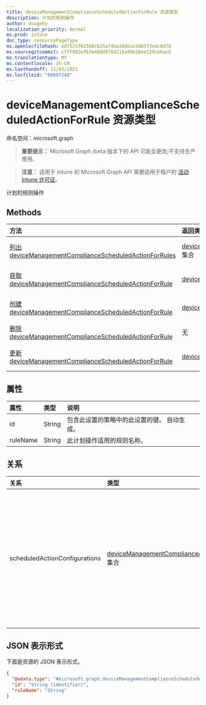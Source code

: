 ```yaml
---
title: deviceManagementComplianceScheduledActionForRule 资源类型
description: 计划的规则操作
author: dougeby
localization_priority: Normal
ms.prod: intune
doc_type: resourcePageType
ms.openlocfilehash: ed7521f62566cb25a74ba3d4bacd46573edc8d79
ms.sourcegitcommit: c7ff992ef63e480d070421ba99b28ee129cb6acb
ms.translationtype: MT
ms.contentlocale: zh-CN
ms.lasthandoff: 11/03/2021
ms.locfileid: "60697248"
---
```

# <a name="devicemanagementcompliancescheduledactionforrule-resource-type"></a>deviceManagementComplianceScheduledActionForRule 资源类型

命名空间：microsoft.graph

> **重要提示：** Microsoft Graph /beta 版本下的 API 可能会更改;不支持生产使用。

> **注意：** 适用于 Intune 的 Microsoft Graph API 需要适用于租户的 [活动 Intune 许可证](https://go.microsoft.com/fwlink/?linkid=839381)。

计划的规则操作

## <a name="methods"></a>Methods
|方法|返回类型|说明|
|:---|:---|:---|
|[列出 deviceManagementComplianceScheduledActionForRules](../api/intune-deviceconfigv2-devicemanagementcompliancescheduledactionforrule-list.md)|[deviceManagementComplianceScheduledActionForRule](../resources/intune-deviceconfigv2-devicemanagementcompliancescheduledactionforrule.md) 集合|列出 [deviceManagementComplianceScheduledActionForRule](../resources/intune-deviceconfigv2-devicemanagementcompliancescheduledactionforrule.md) 对象的属性和关系。|
|[获取 deviceManagementComplianceScheduledActionForRule](../api/intune-deviceconfigv2-devicemanagementcompliancescheduledactionforrule-get.md)|[deviceManagementComplianceScheduledActionForRule](../resources/intune-deviceconfigv2-devicemanagementcompliancescheduledactionforrule.md)|读取 [deviceManagementComplianceScheduledActionForRule 对象的属性和](../resources/intune-deviceconfigv2-devicemanagementcompliancescheduledactionforrule.md) 关系。|
|[创建 deviceManagementComplianceScheduledActionForRule](../api/intune-deviceconfigv2-devicemanagementcompliancescheduledactionforrule-create.md)|[deviceManagementComplianceScheduledActionForRule](../resources/intune-deviceconfigv2-devicemanagementcompliancescheduledactionforrule.md)|创建新的 [deviceManagementComplianceScheduledActionForRule](../resources/intune-deviceconfigv2-devicemanagementcompliancescheduledactionforrule.md) 对象。|
|[删除 deviceManagementComplianceScheduledActionForRule](../api/intune-deviceconfigv2-devicemanagementcompliancescheduledactionforrule-delete.md)|无|删除 [deviceManagementComplianceScheduledActionForRule](../resources/intune-deviceconfigv2-devicemanagementcompliancescheduledactionforrule.md)。|
|[更新 deviceManagementComplianceScheduledActionForRule](../api/intune-deviceconfigv2-devicemanagementcompliancescheduledactionforrule-update.md)|[deviceManagementComplianceScheduledActionForRule](../resources/intune-deviceconfigv2-devicemanagementcompliancescheduledactionforrule.md)|更新 [deviceManagementComplianceScheduledActionForRule 对象](../resources/intune-deviceconfigv2-devicemanagementcompliancescheduledactionforrule.md) 的属性。|

## <a name="properties"></a>属性
|属性|类型|说明|
|:---|:---|:---|
|id|String|包含此设置的策略中的此设置的键。 自动生成。|
|ruleName|String|此计划操作适用的规则名称。|

## <a name="relationships"></a>关系
|关系|类型|说明|
|:---|:---|:---|
|scheduledActionConfigurations|[deviceManagementComplianceActionItem](../resources/intune-deviceconfigv2-devicemanagementcomplianceactionitem.md) 集合|此合规性策略的计划操作配置列表。 此集合最多可包含 100 个元素。|

## <a name="json-representation"></a>JSON 表示形式
下面是资源的 JSON 表示形式。
<!-- {
  "blockType": "resource",
  "keyProperty": "id",
  "@odata.type": "microsoft.graph.deviceManagementComplianceScheduledActionForRule"
}
-->
``` json
{
  "@odata.type": "#microsoft.graph.deviceManagementComplianceScheduledActionForRule",
  "id": "String (identifier)",
  "ruleName": "String"
}
```



